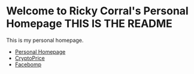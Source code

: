 <!DOCTYPE html>
<html>
<head>
  <title>Ricky Corral's Personal Homepage</title>
</head>
<body>
  <h1>Welcome to Ricky Corral's Personal Homepage THIS IS THE README</h1>
  <p>This is my personal homepage.</p>
  <ul>
<li><a href="https://rickycorral.github.io/Coursera2/PersonalHomepage/">Personal Homepage</a></li>
<li><a href="https://rickycorral.github.io/Coursera2/CryptoPrice/">CryptoPrice</a></li>
<li><a href="https://rickycorral.github.io/Coursera2/Facebomp/">Facebomp</a></li>
  </ul>
</body>
</html>
